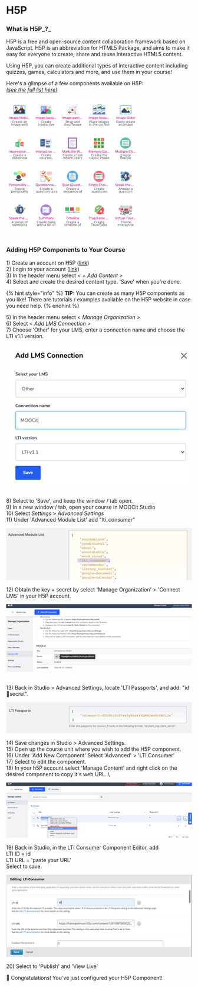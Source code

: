 # H5P

### What is H5P_?_

H5P is a free and open-source content collaboration framework based on JavaScript. H5P is an abbreviation for HTML5 Package, and aims to make it easy for everyone to create, share and reuse interactive HTML5 content.

Using H5P, you can create additional types of interactive content including quizzes, games, calculators and more, and use them in your course!&#x20;

Here's a glimpse of a few components available on H5P: \
[_(see the full list here)_ ](https://h5p.org/content-types-and-applications)

![A few examples of H5P exercises and activities](<../.gitbook/assets/Screen Shot 2020-08-27 at 13.45.15.png>)

### Adding H5P Components to Your Course

1\) Create an account on H5P ([link](https://eu-west-1.h5p.com/register))\
2\) Login to your account ([link](https://h5p.com/login/introduce))\
3\) In the header menu select _< + Add Content  >_ \
4\) Select and create the desired content type. 'Save' when you're done.&#x20;

{% hint style="info" %}
**TIP:** You can create as many H5P components as you like! There are tutorials / examples available on the H5P website in case you need help.&#x20;
{% endhint %}

5\) In the header menu select < _Manage Organization_ > \
6\) Select < _Add LMS Connection_ >\
7\) Choose 'Other' for your LMS, enter a connection name and choose the LTI v1.1 version. &#x20;

![](<../.gitbook/assets/Screen Shot 2020-08-27 at 15.57.43.png>)

\
8\) Select to 'Save', and keep the window / tab open. \
9\) In a new window / tab, open your course in MOOCit Studio\
10\) Select _Settings_ > _Advanced Settings_\
11\) Under 'Advanced Module List' add "lti\_consumer"

![](<../.gitbook/assets/Screen Shot 2020-08-27 at 16.07.56.png>)

12\) Obtain the key + secret by select 'Manage Organization' > 'Connect LMS'  in your H5P account.&#x20;

![](<../.gitbook/assets/Screen Shot 2020-08-27 at 16.33.35.png>)

\
13\) Back in Studio > Advanced Settings, locate 'LTI Passports', and add: "id:key:secret".

![](<../.gitbook/assets/Screen Shot 2020-08-27 at 16.32.36.png>)

14\) Save changes in Studio > Advanced Settings. \
15\) Open up the course unit where you wish to add the H5P component.\
16\) Under 'Add New Component' Select 'Advanced' > 'LTI Consumer'\
17\) Select to edit the component. \
18\) In your h5P account select 'Manage Content' and right click on the desired component to copy it's web URL. \


![](<../.gitbook/assets/Screen Shot 2020-08-27 at 16.49.11.png>)

19\) Back in Studio, in the LTI Consumer Component Editor, add\
LTI ID = id\
LTI URL = 'paste your URL' \
Select to save.

![](<../.gitbook/assets/Screen Shot 2020-08-27 at 16.51.10.png>)

20\) Select to 'Publish' and 'View Live'&#x20;

🥳 Congratulations! You've just configured your H5P Component!&#x20;

###
